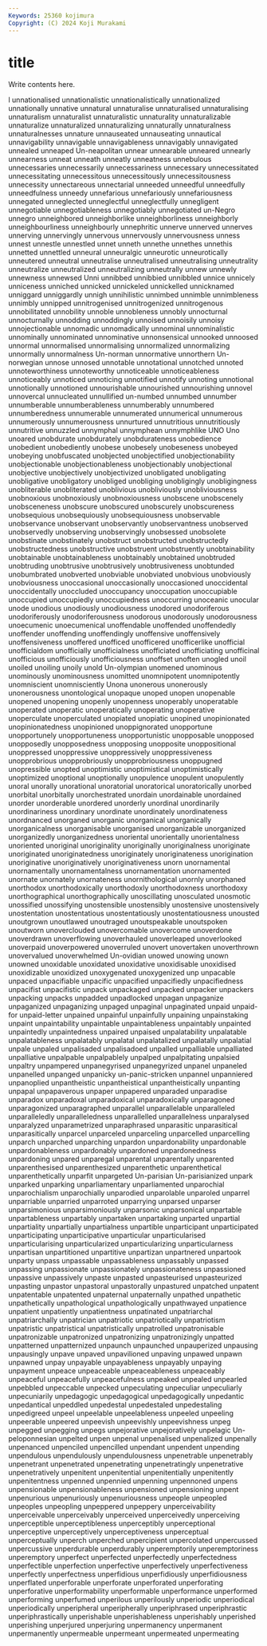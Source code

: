 ```yaml
---
Keywords: 25360 kojimura
Copyright: (C) 2024 Koji Murakami
---
```


# title

Write contents here.



l unnationalised unnationalistic unnationalistically unnationalized unnationally
unnative unnatural unnaturalise unnaturalised unnaturalising unnaturalism unnaturalist unnaturalistic unnaturality unnaturalizable
unnaturalize unnaturalized unnaturalizing unnaturally unnaturalness unnaturalnesses unnature unnauseated unnauseating unnautical
unnavigability unnavigable unnavigableness unnavigably unnavigated unnealed unneaped Un-neapolitan unnear unnearable
unneared unnearly unnearness unneat unneath unneatly unneatness unnebulous unnecessaries unnecessarily
unnecessariness unnecessary unnecessitated unnecessitating unnecessitous unnecessitously unnecessitousness unnecessity unnectareous unnectarial
unneeded unneedful unneedfully unneedfulness unneedy unnefarious unnefariously unnefariousness unnegated unneglected
unneglectful unneglectfully unnegligent unnegotiable unnegotiableness unnegotiably unnegotiated un-Negro unnegro unneighbored
unneighborlike unneighborliness unneighborly unneighbourliness unneighbourly unnephritic unnerve unnerved unnerves unnerving
unnervingly unnervous unnervously unnervousness unness unnest unnestle unnestled unnet unneth
unnethe unnethes unnethis unnetted unnettled unneural unneuralgic unneurotic unneurotically unneutered
unneutral unneutralise unneutralised unneutralising unneutrality unneutralize unneutralized unneutralizing unneutrally unnew
unnewly unnewness unnewsed Unni unnibbed unnibbied unnibbled unnice unnicely unniceness
unniched unnicked unnickeled unnickelled unnicknamed unniggard unniggardly unnigh unnihilistic unnimbed
unnimble unnimbleness unnimbly unnipped unnitrogenised unnitrogenized unnitrogenous unnobilitated unnobility unnoble
unnobleness unnobly unnocturnal unnocturnally unnodding unnoddingly unnoised unnoisily unnoisy unnojectionable
unnomadic unnomadically unnominal unnominalistic unnominally unnominated unnominative unnonsensical unnooked unnoosed
unnormal unnormalised unnormalising unnormalized unnormalizing unnormally unnormalness Un-norman unnormative unnorthern
Un-norwegian unnose unnosed unnotable unnotational unnotched unnoted unnoteworthiness unnoteworthy unnoticeable
unnoticeableness unnoticeably unnoticed unnoticing unnotified unnotify unnoting unnotional unnotionally unnotioned
unnourishable unnourished unnourishing unnovel unnovercal unnucleated unnullified un-numbed unnumbed unnumber
unnumberable unnumberableness unnumberably unnumbered unnumberedness unnumerable unnumerated unnumerical unnumerous unnumerously
unnumerousness unnurtured unnutritious unnutritiously unnutritive unnuzzled unnymphal unnymphean unnymphlike UNO
Uno unoared unobdurate unobdurately unobdurateness unobedience unobedient unobediently unobese unobesely
unobeseness unobeyed unobeying unobfuscated unobjected unobjectified unobjectionability unobjectionable unobjectionableness unobjectionably
unobjectional unobjective unobjectively unobjectivized unobligated unobligating unobligative unobligatory unobliged unobliging
unobligingly unobligingness unobliterable unobliterated unoblivious unobliviously unobliviousness unobnoxious unobnoxiously unobnoxiousness
unobscene unobscenely unobsceneness unobscure unobscured unobscurely unobscureness unobsequious unobsequiously unobsequiousness
unobservable unobservance unobservant unobservantly unobservantness unobserved unobservedly unobserving unobservingly unobsessed
unobsolete unobstinate unobstinately unobstruct unobstructed unobstructedly unobstructedness unobstructive unobstruent unobstruently
unobtainability unobtainable unobtainableness unobtainably unobtained unobtruded unobtruding unobtrusive unobtrusively unobtrusiveness
unobtunded unobumbrated unobverted unobviable unobviated unobvious unobviously unobviousness unoccasional unoccasionally
unoccasioned unoccidental unoccidentally unoccluded unoccupancy unoccupation unoccupiable unoccupied unoccupiedly unoccupiedness
unoccurring unoceanic unocular unode unodious unodiously unodiousness unodored unodoriferous unodoriferously
unodoriferousness unodorous unodorously unodorousness unoecumenic unoecumenical unoffendable unoffended unoffendedly unoffender
unoffending unoffendingly unoffensive unoffensively unoffensiveness unoffered unofficed unofficered unofficerlike unofficial
unofficialdom unofficially unofficialness unofficiated unofficiating unofficinal unofficious unofficiously unofficiousness unoffset
unoften unogled unoil unoiled unoiling unoily unold Un-olympian unomened unominous
unominously unominousness unomitted unomnipotent unomnipotently unomniscient unomnisciently Unona unonerous unonerously
unonerousness unontological unopaque unoped unopen unopenable unopened unopening unopenly unopenness
unoperably unoperatable unoperated unoperatic unoperatically unoperating unoperative unoperculate unoperculated unopiated
unopiatic unopined unopinionated unopinionatedness unopinioned unoppignorated unopportune unopportunely unopportuneness unopportunistic
unopposable unopposed unopposedly unopposedness unopposing unopposite unoppositional unoppressed unoppressive unoppressively
unoppressiveness unopprobrious unopprobriously unopprobriousness unoppugned unopressible unopted unoptimistic unoptimistical unoptimistically
unoptimized unoptional unoptionally unopulence unopulent unopulently unoral unorally unorational unoratorial
unoratorical unoratorically unorbed unorbital unorbitally unorchestrated unordain unordainable unordained unorder
unorderable unordered unorderly unordinal unordinarily unordinariness unordinary unordinate unordinately unordinateness
unordnanced unorganed unorganic unorganical unorganically unorganicalness unorganisable unorganised unorganizable unorganized
unorganizedly unorganizedness unoriental unorientally unorientalness unoriented unoriginal unoriginality unoriginally unoriginalness
unoriginate unoriginated unoriginatedness unoriginately unoriginateness unorigination unoriginative unoriginatively unoriginativeness unorn
unornamental unornamentally unornamentalness unornamentation unornamented unornate unornately unornateness unornithological unornly
unorphaned unorthodox unorthodoxically unorthodoxly unorthodoxness unorthodoxy unorthographical unorthographically unoscillating unosculated
unosmotic unossified unossifying unostensible unostensibly unostensive unostensively unostentation unostentatious unostentatiously
unostentatiousness unousted unoutgrown unoutlawed unoutraged unoutspeakable unoutspoken unoutworn unoverclouded unovercomable
unovercome unoverdone unoverdrawn unoverflowing unoverhauled unoverleaped unoverlooked unoverpaid unoverpowered unoverruled
unovert unovertaken unoverthrown unovervalued unoverwhelmed Un-ovidian unowed unowing unown unowned
unoxidable unoxidated unoxidative unoxidisable unoxidised unoxidizable unoxidized unoxygenated unoxygenized unp
unpacable unpaced unpacifiable unpacific unpacified unpacifiedly unpacifiedness unpacifist unpacifistic unpack
unpackaged unpacked unpacker unpackers unpacking unpacks unpadded unpadlocked unpagan unpaganize
unpaganized unpaganizing unpaged unpaginal unpaginated unpaid unpaid-for unpaid-letter unpained unpainful
unpainfully unpaining unpainstaking unpaint unpaintability unpaintable unpaintableness unpaintably unpainted unpaintedly
unpaintedness unpaired unpaised unpalatability unpalatable unpalatableness unpalatably unpalatal unpalatalized unpalatally
unpalatial unpale unpaled unpalisaded unpalisadoed unpalled unpalliable unpalliated unpalliative unpalpable
unpalpablely unpalped unpalpitating unpalsied unpaltry unpampered unpanegyrised unpanegyrized unpanel unpaneled
unpanelled unpanged unpanicky un-panic-stricken unpannel unpanniered unpanoplied unpantheistic unpantheistical unpantheistically
unpanting unpapal unpapaverous unpaper unpapered unparaded unparadise unparadox unparadoxal unparadoxical
unparadoxically unparagoned unparagonized unparagraphed unparallel unparallelable unparalleled unparalleledly unparalleledness unparallelled
unparallelness unparalysed unparalyzed unparametrized unparaphrased unparasitic unparasitical unparasitically unparcel unparceled
unparceling unparcelled unparcelling unparch unparched unparching unpardon unpardonability unpardonable unpardonableness
unpardonably unpardoned unpardonedness unpardoning unpared unparegal unparental unparentally unparented unparenthesised
unparenthesized unparenthetic unparenthetical unparenthetically unparfit unpargeted Un-parisian Un-parisianized unpark unparked
unparking unparliamentary unparliamented unparochial unparochialism unparochially unparodied unparolable unparoled unparrel
unparriable unparried unparroted unparrying unparsed unparser unparsimonious unparsimoniously unparsonic unparsonical
unpartable unpartableness unpartably unpartaken unpartaking unparted unpartial unpartiality unpartially unpartialness
unpartible unparticipant unparticipated unparticipating unparticipative unparticular unparticularised unparticularising unparticularized unparticularizing
unparticularness unpartisan unpartitioned unpartitive unpartizan unpartnered unpartook unparty unpass unpassable
unpassableness unpassably unpassed unpassing unpassionate unpassionately unpassionateness unpassioned unpassive unpassively
unpaste unpasted unpasteurised unpasteurized unpasting unpastor unpastoral unpastorally unpastured unpatched
unpatent unpatentable unpatented unpaternal unpaternally unpathed unpathetic unpathetically unpathological unpathologically
unpathwayed unpatience unpatient unpatiently unpatientness unpatinated unpatriarchal unpatriarchally unpatrician unpatriotic
unpatriotically unpatriotism unpatristic unpatristical unpatristically unpatrolled unpatronisable unpatronizable unpatronized unpatronizing
unpatronizingly unpatted unpatterned unpatternized unpaunch unpaunched unpauperized unpausing unpausingly unpave
unpaved unpavilioned unpaving unpawed unpawn unpawned unpay unpayable unpayableness unpayably
unpaying unpayment unpeace unpeaceable unpeaceableness unpeaceably unpeaceful unpeacefully unpeacefulness unpeaked
unpealed unpearled unpebbled unpeccable unpecked unpeculating unpeculiar unpeculiarly unpecuniarily unpedagogic
unpedagogical unpedagogically unpedantic unpedantical unpeddled unpedestal unpedestaled unpedestaling unpedigreed unpeel
unpeelable unpeelableness unpeeled unpeeling unpeerable unpeered unpeevish unpeevishly unpeevishness unpeg
unpegged unpegging unpegs unpejorative unpejoratively unpelagic Un-peloponnesian unpelted unpen unpenal
unpenalised unpenalized unpenally unpenanced unpenciled unpencilled unpendant unpendent unpending unpendulous
unpendulously unpendulousness unpenetrable unpenetrably unpenetrant unpenetrated unpenetrating unpenetratingly unpenetrative unpenetratively
unpenitent unpenitential unpenitentially unpenitently unpenitentness unpenned unpennied unpenning unpennoned unpens
unpensionable unpensionableness unpensioned unpensioning unpent unpenurious unpenuriously unpenuriousness unpeople unpeopled
unpeoples unpeopling unpeppered unpeppery unperceivability unperceivable unperceivably unperceived unperceivedly unperceiving
unperceptible unperceptibleness unperceptibly unperceptional unperceptive unperceptively unperceptiveness unperceptual unperceptually unperch
unperched unpercipient unpercolated unpercussed unpercussive unperdurable unperdurably unperemptorily unperemptoriness unperemptory
unperfect unperfected unperfectedly unperfectedness unperfectible unperfection unperfective unperfectively unperfectiveness unperfectly
unperfectness unperfidious unperfidiously unperfidiousness unperflated unperforable unperforate unperforated unperforating unperforative
unperformability unperformable unperformance unperformed unperforming unperfumed unperilous unperilously unperiodic unperiodical
unperiodically unperipheral unperipherally unperiphrased unperiphrastic unperiphrastically unperishable unperishableness unperishably unperished
unperishing unperjured unperjuring unpermanency unpermanent unpermanently unpermeable unpermeant unpermeated unpermeating
